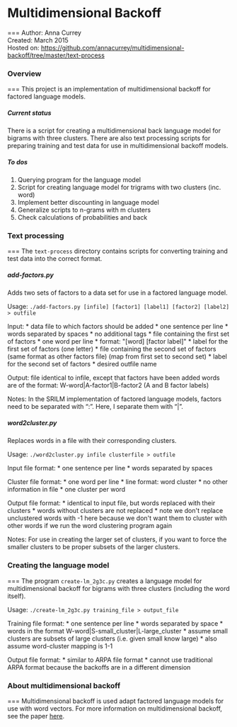 # Multidimensional Backoff
===
Author: Anna Currey  
Created: March 2015  
Hosted on: https://github.com/annacurrey/multidimensional-backoff/tree/master/text-process


### Overview
===
This project is an implementation of multidimensional backoff for factored language models.

##### Current status
There is a script for creating a multidimensional back language model for bigrams with three clusters. There are also text processing scripts for preparing training and test data for use in multidimensional backoff models.

##### To dos
1. Querying program for the language model
2. Script for creating language model for trigrams with two clusters (inc. word)
3. Implement better discounting in language model
4. Generalize scripts to n-grams with m clusters
5. Check calculations of probabilities and back


### Text processing
===
The `text-process` directory contains scripts for converting training and test data into the correct format.

##### add-factors.py
Adds two sets of factors to a data set for use in a factored language model.

Usage: `./add-factors.py [infile] [factor1] [label1] [factor2] [label2] > outfile`

Input: 
	* data file to which factors should be added
		* one sentence per line
		* words separated by spaces
		* no additional tags
	* file containing the first set of factors
		* one word per line
		* format: "[word] [factor label]"
	* label for the first set of factors (one letter)
	* file containing the second set of factors (same format as other factors file) (map from first set to second set)
	* label for the second set of factors
	* desired outfile name

Output: file identical to infile, except that factors have been added
	words are of the format: W-word|A-factor1|B-factor2 (A and B factor labels)

Notes: In the SRILM implementation of factored language models, factors need to be separated with “:”. Here, I separate them with “|”.

##### word2cluster.py
Replaces words in a file with their corresponding clusters.

Usage: `./word2cluster.py infile clusterfile > outfile`

Input file format:
	* one sentence per line
	* words separated by spaces

Cluster file format: 
	* one word per line
	* line format: word cluster
	* no other information in file
	* one cluster per word

Output file format: 
	* identical to input file, but words replaced with their clusters
	* words without clusters are not replaced
	* note we don't replace unclustered words with -1 here because we don't want them to cluster with other words if we run the word clustering program again

Notes: For use in creating the larger set of clusters, if you want to force the smaller clusters to be proper subsets of the larger clusters.



### Creating the language model
===
The program `create-lm_2g3c.py` creates a language model for multidimensional backoff for bigrams with three clusters (including the word itself).

Usage: `./create-lm_2g3c.py training_file > output_file`

Training file format: 
	* one sentence per line
	* words separated by space
	* words in the format W-word|S-small_cluster|L-large_cluster
	* assume small clusters are subsets of large clusters (i.e. given small know large)
	* also assume word-cluster mapping is 1-1

Output file format: 
	* similar to ARPA file format
	* cannot use traditional ARPA format because the backoffs are in a different dimension 



### About multidimensional backoff
===
Multidimensional backoff is used adapt factored language models for use with word vectors. For more information on multidimensional backoff, see the paper [here](https://github.com/annacurrey/multidimensional-backoff/blob/master/Currey_multidimensional-backoff.pdf).